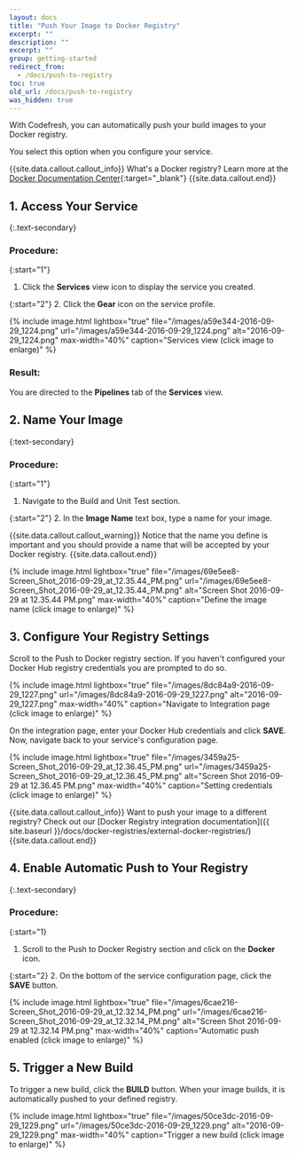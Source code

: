 ```yaml
---
layout: docs
title: "Push Your Image to Docker Registry"
excerpt: ""
description: ""
excerpt: ""
group: getting-started
redirect_from:
  - /docs/push-to-registry
toc: true
old_url: /docs/push-to-registry
was_hidden: true
---
```

With Codefresh, you can automatically push your build images to your Docker registry.

You select this option when you configure your service.

{{site.data.callout.callout_info}}
What's a Docker registry? Learn more at the [Docker Documentation Center](https://docs.docker.com/registry/){:target="_blank"} 
{{site.data.callout.end}}

## 1. Access Your Service

{:.text-secondary}
### **Procedure**:

{:start="1"}
1. Click the **Services** view icon to display the service you created.
 
{:start="2"}
2. Click the **Gear** icon on the service profile.

{% include image.html 
lightbox="true" 
file="/images/a59e344-2016-09-29_1224.png" 
url="/images/a59e344-2016-09-29_1224.png"
alt="2016-09-29_1224.png"
max-width="40%"
caption="Services view (click image to enlarge)" 
%}

### **Result**:
You are directed to the **Pipelines** tab of the **Services** view.

## 2. Name Your Image

{:text-secondary}
### **Procedure**:

{:start="1"}
1. Navigate to the Build and Unit Test section.

{:start="2"}
2. In the **Image Name** text box, type a name for your image.

{{site.data.callout.callout_warning}}
Notice that the name you define is important and you should provide a name that will be accepted by your Docker registry. 
{{site.data.callout.end}}

{% include image.html 
lightbox="true" 
file="/images/69e5ee8-Screen_Shot_2016-09-29_at_12.35.44_PM.png" 
url="/images/69e5ee8-Screen_Shot_2016-09-29_at_12.35.44_PM.png"
alt="Screen Shot 2016-09-29 at 12.35.44 PM.png"
max-width="40%"
caption="Define the image name (click image to enlarge)" 
%}

## 3. Configure Your Registry Settings
Scroll to the Push to Docker registry section.
If you haven't configured your Docker Hub registry credentials you are prompted to do so.

{% include image.html 
lightbox="true" 
file="/images/8dc84a9-2016-09-29_1227.png" 
url="/images/8dc84a9-2016-09-29_1227.png"
alt="2016-09-29_1227.png"
max-width="40%"
caption="Navigate to Integration page (click image to enlarge)" 
%}

On the integration page, enter your Docker Hub credentials and click **SAVE**.
Now, navigate back to your service's configuration page.

{% include image.html 
lightbox="true" 
file="/images/3459a25-Screen_Shot_2016-09-29_at_12.36.45_PM.png" 
url="/images/3459a25-Screen_Shot_2016-09-29_at_12.36.45_PM.png"
alt="Screen Shot 2016-09-29 at 12.36.45 PM.png"
max-width="40%"
caption="Setting credentials (click image to enlarge)" 
%}

{{site.data.callout.callout_info}}
Want to push your image to a different registry? Check out our [Docker Registry integration documentation]({{ site.baseurl }}/docs/docker-registries/external-docker-registries/) 
{{site.data.callout.end}}

## 4. Enable Automatic Push to Your Registry

{:.text-secondary}
### **Procedure**:

{:start="1}
1. Scroll to the Push to Docker Registry section and click on the **Docker** icon.

{:start="2}
2. On the bottom of the service configuration page, click the **SAVE** button.

{% include image.html 
lightbox="true" 
file="/images/6cae216-Screen_Shot_2016-09-29_at_12.32.14_PM.png" 
url="/images/6cae216-Screen_Shot_2016-09-29_at_12.32.14_PM.png"
alt="Screen Shot 2016-09-29 at 12.32.14 PM.png"
max-width="40%"
caption="Automatic push enabled (click image to enlarge)" 
%}

## 5. Trigger a New Build
To trigger a new build, click the **BUILD** button.
When your image builds, it is automatically pushed to your defined registry.

{% include image.html 
lightbox="true" 
file="/images/50ce3dc-2016-09-29_1229.png" 
url="/images/50ce3dc-2016-09-29_1229.png"
alt="2016-09-29_1229.png"
max-width="40%"
caption="Trigger a new build (click image to enlarge)" 
%}
